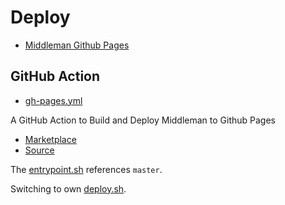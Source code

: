 # Deploy

- [Middleman Github Pages](https://github.com/edgecase/middleman-gh-pages)

## GitHub Action

- [gh-pages.yml](.github/workflows/gh-pages.yml)

A GitHub Action to Build and Deploy Middleman to Github Pages

- [Marketplace](https://github.com/marketplace/actions/middleman-github-pages-action) 
- [Source](https://github.com/yurikoval/middleman-gh-pages-action)

The [entrypoint.sh](https://github.com/yurikoval/middleman-gh-pages-action/blob/master/entrypoint.sh) references `master`.

Switching to own [deploy.sh](_scripts/deploy.sh).

